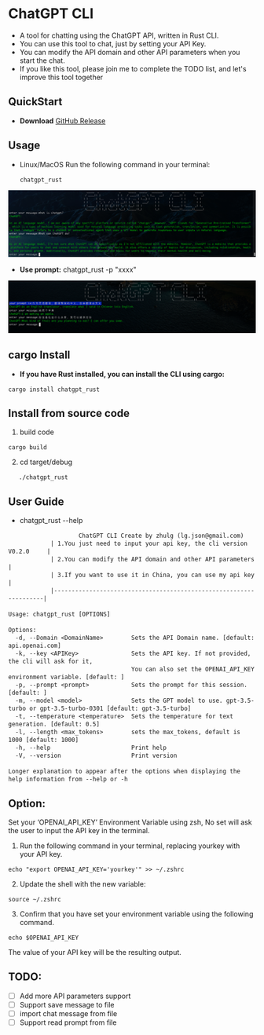 # ChatGPT CLI


- A tool for chatting using the ChatGPT API, written in Rust CLI.
- You can use this tool to chat, just by setting your API Key.
- You can modify the API domain and other API parameters when you start the chat.
- If you like this tool, please join me to complete the TODO list, and let's improve this tool together


## QuickStart
- **Download** [GitHub Release](https://github.com/zhulg/ChatGPT_CLI_Rust/releases)

## Usage

- Linux/MacOS Run the following command in your terminal:

  ```
  chatgpt_rust
  ```
![](./img/chatgpt_cli.png)

- **Use prompt:** chatgpt_rust -p "xxxx"

![](./img/chatgpt_prompt.png)

## cargo Install

- **If you have Rust installed, you can install the CLI using cargo:**

```
cargo install chatgpt_rust
```


## Install from source code

  1. build code
```
cargo build
```
  2. cd target/debug

```
   ./chatgpt_rust
```



## User Guide


- chatgpt_rust --help

```
                    ChatGPT CLI Create by zhulg (lg.json@gmail.com)
            | 1.You just need to input your api key, the cli version V0.2.0     |
            | 2.You can modify the API domain and other API parameters          |
            | 3.If you want to use it in China, you can use my api key          |
            |-------------------------------------------------------------------|

Usage: chatgpt_rust [OPTIONS]

Options:
  -d, --Domain <DomainName>        Sets the API Domain name. [default: api.openai.com]
  -k, --key <APIKey>               Sets the API key. If not provided, the cli will ask for it,
                                   You can also set the OPENAI_API_KEY environment variable. [default: ]
  -p, --prompt <prompt>            Sets the prompt for this session. [default: ]
  -m, --model <model>              Sets the GPT model to use. gpt-3.5-turbo or gpt-3.5-turbo-0301 [default: gpt-3.5-turbo]
  -t, --temperature <temperature>  Sets the temperature for text generation. [default: 0.5]
  -l, --length <max_tokens>        sets the max_tokens, default is 1000 [default: 1000]
  -h, --help                       Print help
  -V, --version                    Print version

Longer explanation to appear after the options when displaying the help information from --help or -h

```

## Option:
 Set your ‘OPENAI_API_KEY’ Environment Variable using zsh,  No set will ask the user to input the API key in the terminal.

1. Run the following command in your terminal, replacing yourkey with your API key.

```
echo "export OPENAI_API_KEY='yourkey'" >> ~/.zshrc

```
2. Update the shell with the new variable:

```
source ~/.zshrc
```
3. Confirm that you have set your environment variable using the following command.

```
echo $OPENAI_API_KEY
```
The value of your API key will be the resulting output.

## TODO:
- [ ] Add more API parameters support
- [ ] Support save message to file
- [ ] import chat message from file
- [ ] Support read prompt from file
